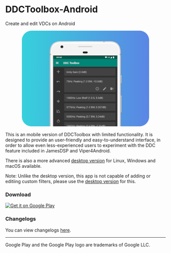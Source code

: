 # DDCToolbox-Android
Create and edit VDCs on Android

<p align="center">
  <img height="300" src="ddctoolbox-android.png">
</p>

This is an mobile version of DDCToolbox with limited functionality.
It is designed to provide an user-friendly and easy-to-understand interface, in order to allow even less-experienced users to experiment with the DDC feature included in JamesDSP and Viper4Android.

There is also a more advanced [desktop version](https://github.com/ThePBone/DDCToolbox) for Linux, Windows and macOS available.

Note: Unlike the desktop version, this app is not capable of adding or editiing custom filters, please use the [desktop version](https://github.com/ThePBone/DDCToolbox) for this. 
  
### Download

<p align="left">
  <a href='https://play.google.com/store/apps/details?id=cf.thebone.ddctoolbox&utm_source=github&pcampaignid=pcampaignidMKT-Other-global-all-co-prtnr-py-PartBadge-Mar2515-1'> 
    <img width="300" alt='Get it on Google Play' src='https://play.google.com/intl/en_us/badges/static/images/badges/en_badge_web_generic.png'/>
  </a>
</p>

### Changelogs

You can view changelogs [here](https://github.com/ThePBone/DDCToolbox-Android/releases).

___________________

Google Play and the Google Play logo are trademarks of Google LLC.

